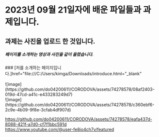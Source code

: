 <h1>2023년 09월 21일자에 배운 파일들과 과제입니다. </h1>
<h2>과제는 사진을 업로드 한 것입니다.</h2>
<h5>페이지를 소개하는 영상과 사진을 같이 올렸습니다.</h5>
### [저를 소개하는 페이지입니다.]href="file:///C:/Users/kimga/Downloads/introduce.html="_blank" <br>
 <br>![image](https://github.com/do04200611/CORODOVA/assets/74278578/08af2403-019d-47cd-a41c-e433283249d7)
 <br> 
 ![image](https://github.com/do04200611/CORODOVA/assets/74278578/c360ebf6-2c9e-4b09-9f8e-3cfab4df907d)



https://github.com/do04200611/CORODOVA/assets/74278578/eafa437d-8088-421f-a7d0-cf7f1bbc591d <br>
https://www.youtube.com/@user-fe8io4ch7v/featured

